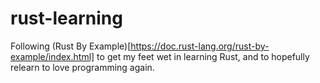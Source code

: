 # rust-learning


Following (Rust By Example)[https://doc.rust-lang.org/rust-by-example/index.html] to get my feet wet in learning Rust, and to hopefully relearn to love programming again.